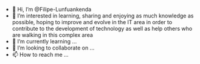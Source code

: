 - 👋 Hi, I’m @Filipe-Lunfuankenda
- 👀 I’m interested in learning, sharing and enjoying as much knowledge as possible, hoping to improve and evolve in the IT area in order to contribute to the development of technology as well as help others who are walking in this complex area 
- 🌱 I’m currently learning ...
- 💞️ I’m looking to collaborate on ...
- 📫 How to reach me ...

<!---
Filipe-Lunfuankenda/Filipe-Lunfuankenda is a ✨ special ✨ repository because its `README.md` (this file) appears on your GitHub profile.
You can click the Preview link to take a look at your changes.
--->
